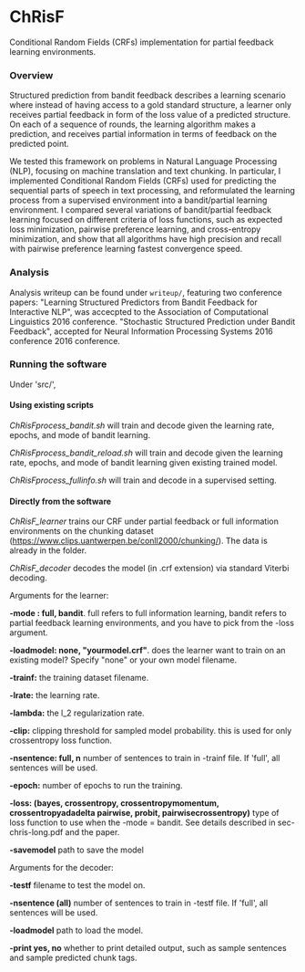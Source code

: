 # ChRisF
Conditional Random Fields (CRFs) implementation for partial feedback learning environments.

### Overview

Structured prediction from bandit feedback describes a learning scenario where instead of having access to a gold standard structure, a learner only receives partial feedback in form of the loss value of a predicted structure. On each of a sequence of rounds, the learning algorithm makes a prediction, and receives partial information in terms of feedback on the predicted point.

We tested this framework on problems in Natural Language Processing (NLP), focusing on machine translation and text chunking. In particular, I implemented Conditional Random Fields (CRFs) used for predicting the sequential parts of speech in text processing, and reformulated the learning process from a supervised environment into a bandit/partial learning environment. I compared several variations of bandit/partial feedback learning focused on different criteria of loss functions, such as expected loss minimization, pairwise preference learning, and cross-entropy minimization, and show that all algorithms have high precision and recall with pairwise preference learning fastest convergence speed. 

### Analysis 

Analysis writeup can be found under `writeup/`, featuring two conference papers: "Learning Structured Predictors from Bandit Feedback for Interactive NLP", was accecpted to the Association of Computational Linguistics 2016 conference. "Stochastic Structured Prediction under Bandit Feedback", accepted for Neural Information Processing Systems 2016 conference 2016 conference. 
### Running the software 

Under 'src/', 

#### Using existing scripts

*ChRisFprocess_bandit.sh* will train and decode given the learning rate, epochs, and mode of bandit learning.

*ChRisFprocess_bandit_reload.sh* will train and decode given the learning rate, epochs, and mode of bandit learning given existing trained model.

*ChRisFprocess_fullinfo.sh* will train and decode in a supervised setting.

#### Directly from the software

*ChRisF_learner* trains our CRF under partial feedback or full information environments on the chunking dataset (https://www.clips.uantwerpen.be/conll2000/chunking/). The data is already in the folder.

*ChRisF_decoder* decodes the model (in .crf extension) via standard Viterbi decoding.

Arguments for the learner:

**-mode : full, bandit**. full refers to full information learning, bandit refers to partial feedback learning environments, and you have to pick from the -loss argument. 

**-loadmodel: none, "yourmodel.crf"**. does the learner want to train on an existing model? Specify "none" or your own model filename. 

**-trainf:** the training dataset filename.

**-lrate:** the learning rate.

**-lambda:** the l_2 regularization rate.

**-clip:** clipping threshold for sampled model probability. this is used for only crossentropy loss function.

**-nsentence: full, n** number of sentences to train in -trainf file. If 'full', all sentences will be used.

**-epoch:** number of epochs to run the training.

**-loss: (bayes, crossentropy, crossentropymomentum, crossentropyadadelta pairwise, probit, pairwisecrossentropy)** type of loss function to use when the -mode = bandit. See details described in sec-chris-long.pdf and the paper.

**-savemodel** path to save the model

Arguments for the decoder:

**-testf** filename to test the model on.

**-nsentence (all)** number of sentences to train in -testf file. If 'full', all sentences will be used.

**-loadmodel** path to load the model.

**-print yes, no** whether to print detailed output, such as sample sentences and sample predicted chunk tags.

